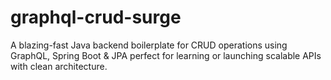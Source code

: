 # graphql-crud-surge
A blazing-fast Java backend boilerplate for CRUD operations using GraphQL, Spring Boot &amp; JPA perfect for learning or launching scalable APIs with clean architecture.
